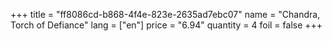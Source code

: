 +++
title = "ff8086cd-b868-4f4e-823e-2635ad7ebc07"
name = "Chandra, Torch of Defiance"
lang = ["en"]
price = "6.94"
quantity = 4
foil = false
+++

